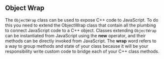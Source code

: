 ## Object Wrap

The ```ObjectWrap``` class can be used to expose C++ code to JavaScript. To do 
this you need to extend the ObjectWrap class that contain all the plumbing to connect
JavaScript code to a C++ object. 
Classes extending ```ObjectWrap``` can be instantiated from JavaScript using the 
**new** operator, and their methods can be directly invoked from JavaScript.
The **wrap** word refers to a way to group methods and state of your class because it
will be your responsibility write custom code to bridge each of your C++ class methods.